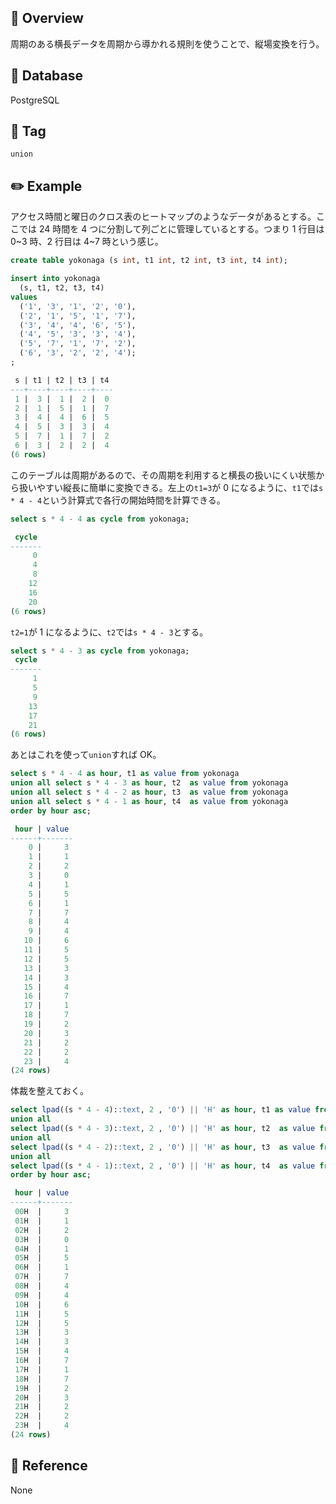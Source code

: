 ## :memo: Overview

周期のある横長データを周期から導かれる規則を使うことで、縦場変換を行う。

## :floppy_disk: Database

PostgreSQL

## :bookmark: Tag

`union`

## :pencil2: Example

アクセス時間と曜日のクロス表のヒートマップのようなデータがあるとする。ここでは 24 時間を 4 つに分割して列ごとに管理しているとする。つまり 1 行目は 0~3 時、2 行目は 4~7 時という感じ。

```sql
create table yokonaga (s int, t1 int, t2 int, t3 int, t4 int);

insert into yokonaga
  (s, t1, t2, t3, t4)
values
  ('1', '3', '1', '2', '0'),
  ('2', '1', '5', '1', '7'),
  ('3', '4', '4', '6', '5'),
  ('4', '5', '3', '3', '4'),
  ('5', '7', '1', '7', '2'),
  ('6', '3', '2', '2', '4');
;

 s | t1 | t2 | t3 | t4
---+----+----+----+----
 1 |  3 |  1 |  2 |  0
 2 |  1 |  5 |  1 |  7
 3 |  4 |  4 |  6 |  5
 4 |  5 |  3 |  3 |  4
 5 |  7 |  1 |  7 |  2
 6 |  3 |  2 |  2 |  4
(6 rows)
```

このテーブルは周期があるので、その周期を利用すると横長の扱いにくい状態から扱いやすい縦長に簡単に変換できる。左上の`t1=3`が 0 になるように、`t1`では`s * 4 - 4`という計算式で各行の開始時間を計算できる。

```sql
select s * 4 - 4 as cycle from yokonaga;

 cycle
-------
     0
     4
     8
    12
    16
    20
(6 rows)
```

`t2=1`が 1 になるように、`t2`では`s * 4 - 3`とする。

```sql
select s * 4 - 3 as cycle from yokonaga;
 cycle
-------
     1
     5
     9
    13
    17
    21
(6 rows)
```

あとはこれを使って`union`すれば OK。

```sql
select s * 4 - 4 as hour, t1 as value from yokonaga
union all select s * 4 - 3 as hour, t2  as value from yokonaga
union all select s * 4 - 2 as hour, t3  as value from yokonaga
union all select s * 4 - 1 as hour, t4  as value from yokonaga
order by hour asc;

 hour | value
------+-------
    0 |     3
    1 |     1
    2 |     2
    3 |     0
    4 |     1
    5 |     5
    6 |     1
    7 |     7
    8 |     4
    9 |     4
   10 |     6
   11 |     5
   12 |     5
   13 |     3
   14 |     3
   15 |     4
   16 |     7
   17 |     1
   18 |     7
   19 |     2
   20 |     3
   21 |     2
   22 |     2
   23 |     4
(24 rows)
```

体裁を整えておく。

```sql
select lpad((s * 4 - 4)::text, 2 , '0') || 'H' as hour, t1 as value from yokonaga
union all
select lpad((s * 4 - 3)::text, 2 , '0') || 'H' as hour, t2  as value from yokonaga
union all
select lpad((s * 4 - 2)::text, 2 , '0') || 'H' as hour, t3  as value from yokonaga
union all
select lpad((s * 4 - 1)::text, 2 , '0') || 'H' as hour, t4  as value from yokonaga
order by hour asc;

 hour | value
------+-------
 00H  |     3
 01H  |     1
 02H  |     2
 03H  |     0
 04H  |     1
 05H  |     5
 06H  |     1
 07H  |     7
 08H  |     4
 09H  |     4
 10H  |     6
 11H  |     5
 12H  |     5
 13H  |     3
 14H  |     3
 15H  |     4
 16H  |     7
 17H  |     1
 18H  |     7
 19H  |     2
 20H  |     3
 21H  |     2
 22H  |     2
 23H  |     4
(24 rows)
```

## :closed_book: Reference

None
